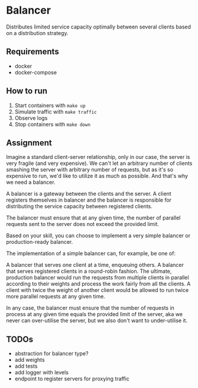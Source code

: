 # Balancer
Distributes limited service capacity optimally between several clients based on a distribution strategy.

## Requirements
- docker
- docker-compose

## How to run
1. Start containers with `make up`
2. Simulate traffic with `make traffic`
3. Observe logs
4. Stop containers with `make down`

## Assignment
Imagine a standard client-server relationship, only in our case, the server is very fragile (and very expensive). We can't let an arbitrary number of clients smashing the server with arbitrary number of requests, but as it's so expensive to run, we'd like to utilize it as much as possible. And that's why we need a balancer.

A balancer is a gateway between the clients and the server. A client registers themselves in balancer and the balancer is responsible for distributing the service capacity between registered clients.

The balancer must ensure that at any given time, the number of parallel requests sent to the server does not exceed the provided limit.

Based on your skill, you can choose to implement a very simple balancer or production-ready balancer.

The implementation of a simple balancer can, for example, be one of:

A balancer that serves one client at a time, enqueuing others.
A balancer that serves registered clients in a round-robin fashion.
The ultimate, production balancer would run the requests from multiple clients in parallel according to their weights and process the work fairly from all the clients. A client with twice the weight of another client would be allowed to run twice more parallel requests at any given time.

In any case, the balancer must ensure that the number of requests in process at any given time equals the provided limit of the server, aka we never can over-utilise the server, but we also don't want to under-utilise it.

## TODOs
- abstraction for balancer type?
- add weights
- add tests
- add logger with levels
- endpoint to register servers for proxying traffic
